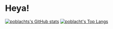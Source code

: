 # Heya!
[![poblachts's GitHub stats](https://github-readme-stats.vercel.app/api?username=poblacht&cache_seconds=7200&show_icons=true&include_all_commits=true&count_private=true)](https://github.com/poblacht)
[![poblacht's Top Langs](https://github-readme-stats.vercel.app/api/top-langs/?username=poblacht&layout=donut)](https://github.com/poblacht)
